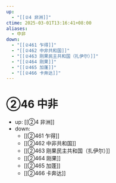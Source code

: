 ```yaml
---
up:
  - "[[②4 非洲]]"
ctime: 2025-03-01T13:16:41+08:00
aliases:
  - 中非
down:
  - "[[②461 乍得]]"
  - "[[②462 中非共和国]]"
  - "[[②463 刚果民主共和国（扎伊尔）]]"
  - "[[②464 刚果]]"
  - "[[②465 加蓬]]"
  - "[[②466 卡奔达]]"
---
```


# ②46 中非

- up: [[②4 非洲]]
- down:	
	- [[②461 乍得]]
	- [[②462 中非共和国]]
	- [[②463 刚果民主共和国（扎伊尔）]]
	- [[②464 刚果]]
	- [[②465 加蓬]]
	- [[②466 卡奔达]]
	
